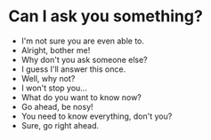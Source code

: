 # Can I ask you something?

- I'm not sure you are even able to.
- Alright, bother me!
- Why don't you ask someone else?
- I guess I'll answer this once.
- Well, why not?
- I won't stop you...
- What do you want to know now?
- Go ahead, be nosy!
- You need to know everything, don't you?
- Sure, go right ahead.

